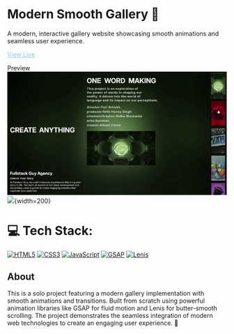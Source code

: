 # Modern Smooth Gallery 🚀

A modern, interactive gallery website showcasing smooth animations and seamless user experience.

 <a style='color:skyblue' href='https://manishbhai9350.github.io/Smooth-Modern-Gallery/' >View Live</a> 

<!-- GitHub doesn't support video playback directly in README.md files. For video demonstration, please:
1. Download and view the video file locally at ./public/video/project.mp4
2. Or check the deployed version of the website
-->
Preview
![Project Demo](./public/Project.gif)
![](./coder.gif){width=200}

# 💻 Tech Stack:
[![HTML5](https://img.shields.io/badge/html5-%23E34F26.svg?style=for-the-badge&logo=html5&logoColor=white)](https://developer.mozilla.org/en-US/docs/Web/HTML) [![CSS3](https://img.shields.io/badge/css3-%231572B6.svg?style=for-the-badge&logo=css3&logoColor=white)](https://developer.mozilla.org/en-US/docs/Web/CSS) [![JavaScript](https://img.shields.io/badge/javascript-%23323330.svg?style=for-the-badge&logo=javascript&logoColor=%23F7DF1E)](https://developer.mozilla.org/en-US/docs/Web/JavaScript) [![GSAP](https://img.shields.io/badge/GSAP-88CE02.svg?style=for-the-badge&logo=greensock&logoColor=white)](https://greensock.com/gsap/) [![Lenis](https://img.shields.io/badge/Lenis-000000.svg?style=for-the-badge&logo=studio-studio&logoColor=white)](https://github.com/studio-freight/lenis)

## About
This is a solo project featuring a modern gallery implementation with smooth animations and transitions. Built from scratch using powerful animation libraries like GSAP for fluid motion and Lenis for butter-smooth scrolling. The project demonstrates the seamless integration of modern web technologies to create an engaging user experience. 🚀
